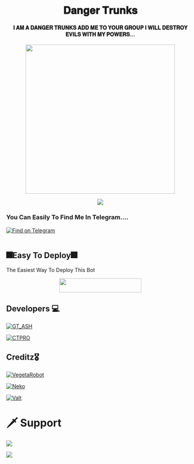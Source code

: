 <h1 align="center"><b>𝐃𝐚𝐧𝐠𝐞𝐫 𝐓𝐫𝐮𝐧𝐤𝐬</b></h1>

<h4 align="center">𝐈 𝐀𝐌 𝐀 𝐃𝐀𝐍𝐆𝐄𝐑 𝐓𝐑𝐔𝐍𝐊𝐒 𝐀𝐃𝐃 𝐌𝐄 𝐓𝐎 𝐘𝐎𝐔𝐑 𝐆𝐑𝐎𝐔𝐏 𝐈 𝐖𝐈𝐋𝐋 𝐃𝐄𝐒𝐓𝐑𝐎𝐘 𝐄𝐕𝐈𝐋𝐒 𝐖𝐈𝐓𝐇 𝐌𝐘 𝐏𝐎𝐖𝐄𝐑𝐒...</h4>

<p align="center"><a href="https://t.me/TrunksRobot"><img src="https://telegra.ph/file/5713b5e609cd586bd98f7.jpg" width="400"></a></p>

<p align="center">
  <a href="https://www.python.org">
    <img src="http://ForTheBadge.com/images/badges/made-with-python.svg">

  </a>
</p>

### You Can Easily To Find Me In Telegram....

<p align='left'>
 <a href="https://telegram.dog/TrunksRobot"><img src="https://img.shields.io/badge/TrunksRobot-2CA5E0?style=for-the-badge&amp;logo=telegram&amp;logoColor=yellow" alt="Find on Telegram"></a></br></br>


## 🎆Easy To Deploy🎆
The Easiest Way To Deploy This Bot

<p align="center"><a href="https://heroku.com/deploy?template=https://github.com/GT-ASH/TrunksRobot"> <img src="https://img.shields.io/badge/Deploy%20To%20Heroku-black?style=for-the-badge&logo=heroku" width="220" height="38.45"/></a></p>

## Developers 💻 
[![GT_ASH](https://img.shields.io/badge/GT_ASH-blue?style=for-the-badge&logo=appveyor)](https://t.me/GT_SPIDER)

[![CTPRO](https://img.shields.io/badge/CT_PRO-red?style=for-the-badge&logo=appveyor)](https://t.me/CTZFAMILY) 

## Creditz🎖

[![VegetaRobot](https://img.shields.io/badge/VegetaRobot-red?style=for-the-badge&logo=appveyor)](https://t.me/VegetaRobot)

[![Neko](https://img.shields.io/badge/NekoRobot-pink?style=for-the-badge&logo=appveyor)](https://t.me/NekoxRobot)

[![Valt](https://img.shields.io/badge/ValtAoi-blue?style=for-the-badge&logo=appveyor)](https://t.me/VALTAOITHEBOT)

# 🗡️ Support
<a href="https://t.me/UnitedSupport"><img src="https://img.shields.io/badge/Support 🎉-Pegasus%20Support-yellow.svg?logo=telegram"></a>

<a href="https://t.me/PigasusUpdates"><img src="https://img.shields.io/badge/Updates 💥-Pegasus%20Updates-red.svg?logo=telegram"></a>

